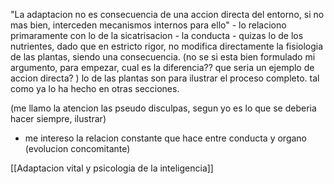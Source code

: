 "La adaptacion no es consecuencia de una accion directa del entorno, si no mas bien, interceden mecanismos internos para ello"
	- lo relaciono primaramente con lo de la sicatrisacion
	- la conducta
	- quizas lo de los nutrientes, dado que en estricto rigor, no modifica directamente la fisiologia de las plantas, siendo una consecuencia. (no se si esta bien formulado mi argumento, para empezar, cual es la diferencia?? que seria un ejemplo de accion directa? ) 
lo de las plantas son para ilustrar el proceso completo. tal como ya lo ha hecho en otras secciones.

(me llamo la atencion las pseudo disculpas, segun yo es lo que se deberia hacer siempre, ilustrar)

- me intereso la relacion constante que hace entre conducta y organo (evolucion concomitante)


[[Adaptacion vital y psicologia de la inteligencia]]